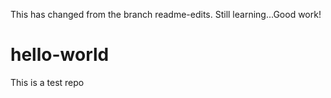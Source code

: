 This has changed from the branch readme-edits. Still learning...Good work!


hello-world
===========

This is a test repo
